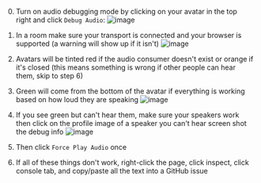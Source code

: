 0. Turn on audio debugging mode by clicking on your avatar in the top right and click `Debug Audio`:
![image](https://user-images.githubusercontent.com/7872329/116554048-5d73f600-a8c0-11eb-9f0c-bfae58530f75.png)
1. In a room make sure your transport is connected and your browser is supported (a warning will show up if it isn't)
![image](https://user-images.githubusercontent.com/7872329/116554680-1803f880-a8c1-11eb-9535-aa89d2f424ca.png)
2. Avatars will be tinted red if the audio consumer doesn't exist or orange if it's closed (this means something is wrong if other people can hear them, skip to step 6)
3. Green will come from the bottom of the avatar if everything is working based on how loud they are speaking
![image](https://user-images.githubusercontent.com/7872329/116556759-6e723680-a8c3-11eb-913c-7506d875ac30.png)

4. If you see green but can't hear them, make sure your speakers work then click on the profile image of a speaker you can't hear screen shot the debug info
![image](https://user-images.githubusercontent.com/7872329/116554578-f86cd000-a8c0-11eb-883c-3a66a94eb61e.png)
5. Then click `Force Play Audio` once
6. If all of these things don't work, right-click the page, click inspect, click console tab, and copy/paste all the text into a GitHub issue
